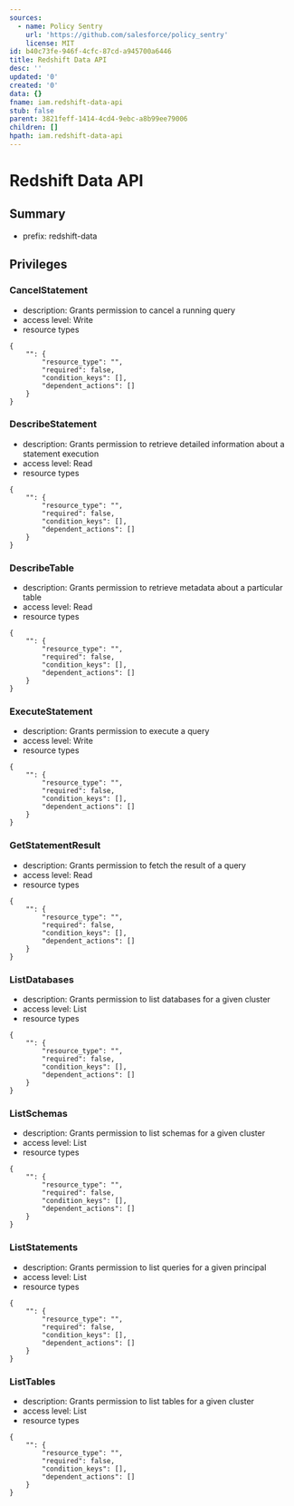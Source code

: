 ```yaml
---
sources:
  - name: Policy Sentry
    url: 'https://github.com/salesforce/policy_sentry'
    license: MIT
id: b40c73fe-946f-4cfc-87cd-a945700a6446
title: Redshift Data API
desc: ''
updated: '0'
created: '0'
data: {}
fname: iam.redshift-data-api
stub: false
parent: 3821feff-1414-4cd4-9ebc-a8b99ee79006
children: []
hpath: iam.redshift-data-api
---
```

# Redshift Data API

## Summary

- prefix: redshift-data

## Privileges

### CancelStatement

- description: Grants permission to cancel a running query
- access level: Write
- resource types

```
{
    "": {
        "resource_type": "",
        "required": false,
        "condition_keys": [],
        "dependent_actions": []
    }
}
```

### DescribeStatement

- description: Grants permission to retrieve detailed information about a statement execution
- access level: Read
- resource types

```
{
    "": {
        "resource_type": "",
        "required": false,
        "condition_keys": [],
        "dependent_actions": []
    }
}
```

### DescribeTable

- description: Grants permission to retrieve metadata about a particular table
- access level: Read
- resource types

```
{
    "": {
        "resource_type": "",
        "required": false,
        "condition_keys": [],
        "dependent_actions": []
    }
}
```

### ExecuteStatement

- description: Grants permission to execute a query
- access level: Write
- resource types

```
{
    "": {
        "resource_type": "",
        "required": false,
        "condition_keys": [],
        "dependent_actions": []
    }
}
```

### GetStatementResult

- description: Grants permission to fetch the result of a query
- access level: Read
- resource types

```
{
    "": {
        "resource_type": "",
        "required": false,
        "condition_keys": [],
        "dependent_actions": []
    }
}
```

### ListDatabases

- description: Grants permission to list databases for a given cluster
- access level: List
- resource types

```
{
    "": {
        "resource_type": "",
        "required": false,
        "condition_keys": [],
        "dependent_actions": []
    }
}
```

### ListSchemas

- description: Grants permission to list schemas for a given cluster
- access level: List
- resource types

```
{
    "": {
        "resource_type": "",
        "required": false,
        "condition_keys": [],
        "dependent_actions": []
    }
}
```

### ListStatements

- description: Grants permission to list queries for a given principal
- access level: List
- resource types

```
{
    "": {
        "resource_type": "",
        "required": false,
        "condition_keys": [],
        "dependent_actions": []
    }
}
```

### ListTables

- description: Grants permission to list tables for a given cluster
- access level: List
- resource types

```
{
    "": {
        "resource_type": "",
        "required": false,
        "condition_keys": [],
        "dependent_actions": []
    }
}
```

